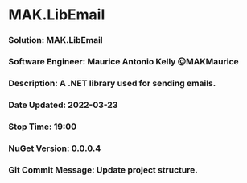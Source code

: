 # MAK.LibEmail
### Solution: MAK.LibEmail
### Software Engineer: Maurice Antonio Kelly @MAKMaurice
### Description: A .NET library used for sending emails.
### Date Updated: 2022-03-23
### Stop Time: 19:00
### NuGet Version: 0.0.0.4
### Git Commit Message: Update project structure.